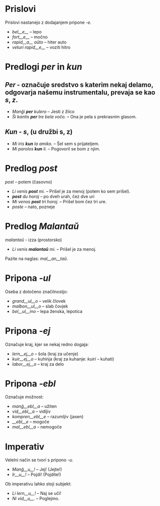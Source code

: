 # Prislovi

Prislovi nastanejo z dodajanjem pripone *-e*.

- *bel__e__*   – lepo
- *fort__e__*  – močno
- *rapid__a__ aŭto*   – hiter auto
- *veturi rapid__e__*   – voziti hitro

# Predlogi *per* in *kun*

## *Per* - označuje sredstvo s katerim nekaj delamo, odgovarja našemu instrumentalu, prevaja se kao _s_, _z_.

- *Manĝi __per__ kulero* – Jesti z žlico
- *Ŝi kantis __per__ tre bela voĉo.* – Ona je pela s prekrasnim glasom.
 
## *Kun* - _s_, (u družbi s, z)

- *Mi iris __kun__ la amiko.*    – Šel sem s prijateljem.
- *Mi parolos __kun__ li.*       – Pogovoril se bom z njim.

# Predlog *post*

*post* – potem (časovno)

- *Li venis __post__ mi.*   – Prišel je za menoj (potem ko sem prišel).
- *__post__ du horoj* – po dveh urah, čez dve uri
- *Mi venos __post__ tri horoj.* – Prišel bom čez tri ure.
- *poste* – nato, pozneje

# Predlog *Malantaŭ*

*malantaŭ* - izza (prostorsko)

- *Li venis __malantaŭ__ mi.* – Prišel je za menoj.

Pazite na naglas: *mal__an__taŭ*.
 
# Pripona *-ul*

Oseba z določeno značilnostjo:

- *grand__ul__o*  – velik človek
- *malbon__ul__o* – slab čovjek
- *bel__ul__ino*  – lepa ženska, lepotica 

# Pripona *-ej*

Označuje kraj, kjer se nekaj redno dogaja:

- *lern__ej__o*  – šola (kraj za učenje)
- *kuir__ej__o*  – kuhinja (kraj za kuhanje: *kuiri* – kuhati)
- *labor__ej__o* – kraj za delo 

# Pripona *-ebl*

Označuje možnost:

- *manĝ__ebl__a* – užiten
- *vid__ebl__a* – vidljiv
- *kompren__ebl__e* – razumljiv (jasen)
- *__ebl__e* – mogoče
- *mal__ebl__a* – nemogoče

# Imperativ 

Velelni način se tvori s pripono *-u*.

- *Manĝ__u__!*   – Jej! (Jejte!)
- *Ir__u__!*   – Pojdi! (Pojdite!)

Ob imperativu lahko stoji subjekt:

- *Li lern__u__!* – Naj se uči!
- *Ni vid__u__.*  – Poglejmo.
 
